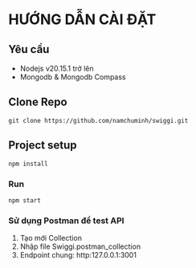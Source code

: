 # HƯỚNG DẪN CÀI ĐẶT

## Yêu cầu
- Nodejs v20.15.1 trở lên
- Mongodb & Mongodb Compass 

## Clone Repo
```
git clone https://github.com/namchuminh/swiggi.git
```

## Project setup
```
npm install
```

### Run
```
npm start
```

### Sử dụng Postman để test API
1. Tạo mới Collection
2. Nhập file Swiggi.postman_collection
3. Endpoint chung: http:127.0.0.1:3001
